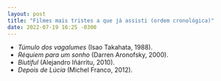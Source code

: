 ```yaml
---
layout: post
title: "Filmes mais tristes a que já assisti (ordem cronológica)"
date: 2022-07-19 16:25 -0300
---
```

* _Túmulo dos vagalumes_ (Isao Takahata, 1988).
* _Réquiem para um sonho_ (Darren Aronofsky, 2000).
* _Biutiful_ (Alejandro Iñárritu, 2010).
* _Depois de Lúcia_ (Michel Franco, 2012).